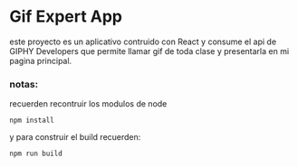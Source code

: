 # Gif Expert App

este proyecto es un aplicativo contruido con React y consume el api de GIPHY Developers que permite llamar gif de toda clase y presentarla en mi pagina principal. 

### notas:
recuerden recontruir los modulos de node
```
npm install
```
y para construir el build recuerden:
```
npm run build 
```
